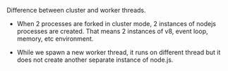 Difference between cluster and worker threads.

- When 2 processes are forked in cluster mode, 2 instances of nodejs processes are created. That means 2 instances of v8, event loop, memory, etc environment.

- While we spawn a new worker thread, it runs on different thread but it does not create another separate instance of node.js.
